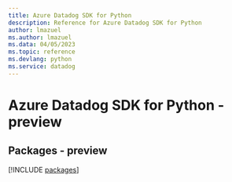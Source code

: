 ```yaml
---
title: Azure Datadog SDK for Python
description: Reference for Azure Datadog SDK for Python
author: lmazuel
ms.author: lmazuel
ms.data: 04/05/2023
ms.topic: reference
ms.devlang: python
ms.service: datadog
---
```

# Azure Datadog SDK for Python - preview
## Packages - preview
[!INCLUDE [packages](datadog-index.md)]